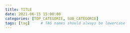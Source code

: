 ```yaml
---
title: TITLE
date: 2021-06-15 15:00:00
categories: [TOP_CATEGORIE, SUB_CATEGORIE]
tags: [tag]     # TAG names should always be lowercase
---
```

